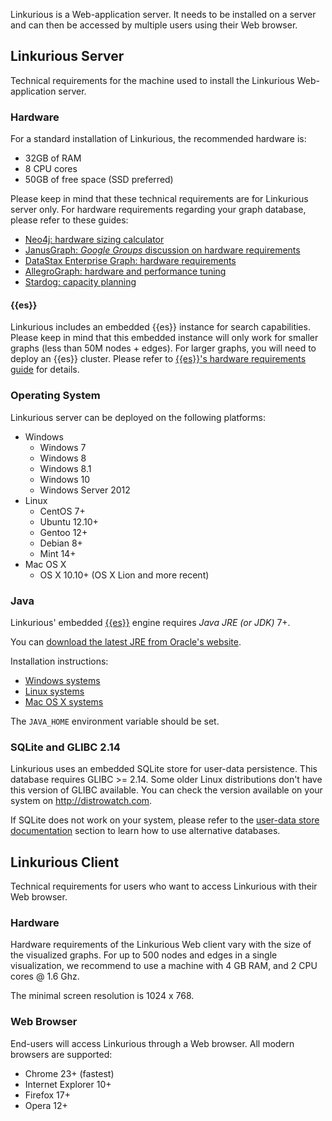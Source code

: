 Linkurious is a Web-application server. It needs to be installed on a server and can then be accessed by multiple users using their Web browser.

## Linkurious Server

Technical requirements for the machine used to install the Linkurious Web-application server.

### Hardware

For a standard installation of Linkurious, the recommended hardware is:
 - 32GB of RAM
 - 8 CPU cores
 - 50GB of free space (SSD preferred)
  
Please keep in mind that these technical requirements are for Linkurious server only.
For hardware requirements regarding your graph database, please refer to these guides:
- [Neo4j: hardware sizing calculator](https://neo4j.com/hardware-sizing-calculator/)
- [JanusGraph: *Google Groups* discussion on hardware requirements](https://groups.google.com/forum/#!topic/aureliusgraphs/0wWk9AzHyTM)
- [DataStax Enterprise Graph: hardware requirements](https://docs.datastax.com/en/landing_page/doc/landing_page/planning/planningHardware.html)
- [AllegroGraph: hardware and performance tuning](http://franz.com/agraph/allegrograph/agraph_performance_tuning.lhtml)
- [Stardog: capacity planning](http://www.stardog.com/docs/#_capacity_planning)

#### {{es}}

Linkurious includes an embedded {{es}} instance for search capabilities.
Please keep in mind that this embedded instance will only work for smaller graphs (less than 50M nodes + edges).
For larger graphs, you will need to deploy an {{es}} cluster.
Please refer to [{{es}}'s hardware requirements guide](https://www.elastic.co/guide/en/elasticsearch/guide/current/hardware.html) for details.

### Operating System

Linkurious server can be deployed on the following platforms:
- Windows
  - Windows 7
  - Windows 8
  - Windows 8.1
  - Windows 10
  - Windows Server 2012
- Linux
  - CentOS 7+
  - Ubuntu 12.10+
  - Gentoo 12+
  - Debian 8+
  - Mint 14+
- Mac OS X
  - OS X 10.10+ (OS X Lion and more recent)

### Java

Linkurious' embedded [{{es}}]({{es.product.link}}) engine requires *Java JRE (or JDK)* 7+.

You can [download the latest JRE from Oracle's website](http://www.oracle.com/technetwork/java/javase/downloads/jre8-downloads-2133155.html).
<!-- from: http://docs.oracle.com/javase/8/docs/technotes/guides/install/install_overview.html -->

Installation instructions:
 - [Windows systems](https://docs.oracle.com/javase/8/docs/technotes/guides/install/windows_server_jre.html)
 - [Linux systems](https://docs.oracle.com/javase/8/docs/technotes/guides/install/linux_server_jre.html)
 - [Mac OS X systems](https://docs.oracle.com/javase/8/docs/technotes/guides/install/mac_jre.html)

The `JAVA_HOME` environment variable should be set.

### SQLite and GLIBC 2.14

Linkurious uses an embedded SQLite store for user-data persistence. This database requires GLIBC >= 2.14.
Some older Linux distributions don't have this version of GLIBC available.
You can check the version available on your system on http://distrowatch.com.

If SQLite does not work on your system, please refer to the [user-data store documentation](/user-data-store) section to learn how to use alternative databases.

## Linkurious Client

Technical requirements for users who want to access Linkurious with their Web browser.

### Hardware

Hardware requirements of the Linkurious Web client vary with the size of the visualized graphs.
For up to 500 nodes and edges in a single visualization, we recommend to use a machine with
4 GB RAM, and 2 CPU cores @ 1.6 Ghz.

The minimal screen resolution is 1024 x 768.

### Web Browser

End-users will access Linkurious through a Web browser. All modern browsers are supported:
- Chrome 23+ (fastest)
- Internet Explorer 10+
- Firefox 17+
- Opera 12+
<!--* Safari 7.-->

